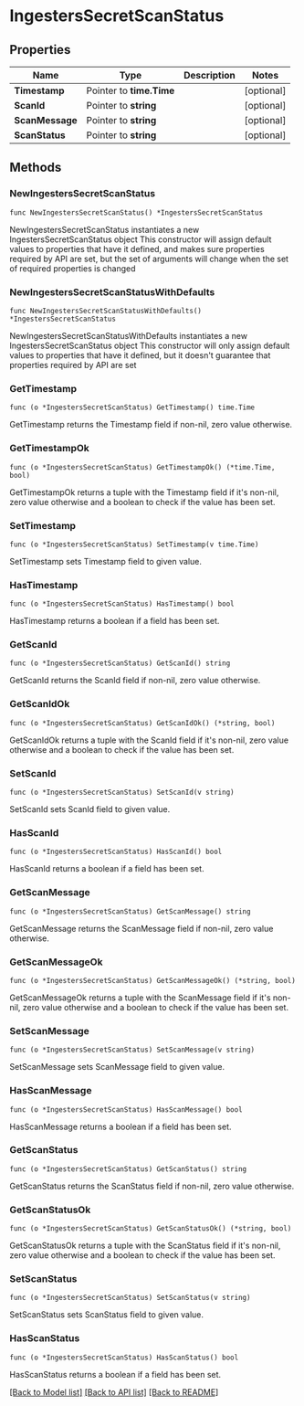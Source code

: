 # IngestersSecretScanStatus

## Properties

Name | Type | Description | Notes
------------ | ------------- | ------------- | -------------
**Timestamp** | Pointer to **time.Time** |  | [optional] 
**ScanId** | Pointer to **string** |  | [optional] 
**ScanMessage** | Pointer to **string** |  | [optional] 
**ScanStatus** | Pointer to **string** |  | [optional] 

## Methods

### NewIngestersSecretScanStatus

`func NewIngestersSecretScanStatus() *IngestersSecretScanStatus`

NewIngestersSecretScanStatus instantiates a new IngestersSecretScanStatus object
This constructor will assign default values to properties that have it defined,
and makes sure properties required by API are set, but the set of arguments
will change when the set of required properties is changed

### NewIngestersSecretScanStatusWithDefaults

`func NewIngestersSecretScanStatusWithDefaults() *IngestersSecretScanStatus`

NewIngestersSecretScanStatusWithDefaults instantiates a new IngestersSecretScanStatus object
This constructor will only assign default values to properties that have it defined,
but it doesn't guarantee that properties required by API are set

### GetTimestamp

`func (o *IngestersSecretScanStatus) GetTimestamp() time.Time`

GetTimestamp returns the Timestamp field if non-nil, zero value otherwise.

### GetTimestampOk

`func (o *IngestersSecretScanStatus) GetTimestampOk() (*time.Time, bool)`

GetTimestampOk returns a tuple with the Timestamp field if it's non-nil, zero value otherwise
and a boolean to check if the value has been set.

### SetTimestamp

`func (o *IngestersSecretScanStatus) SetTimestamp(v time.Time)`

SetTimestamp sets Timestamp field to given value.

### HasTimestamp

`func (o *IngestersSecretScanStatus) HasTimestamp() bool`

HasTimestamp returns a boolean if a field has been set.

### GetScanId

`func (o *IngestersSecretScanStatus) GetScanId() string`

GetScanId returns the ScanId field if non-nil, zero value otherwise.

### GetScanIdOk

`func (o *IngestersSecretScanStatus) GetScanIdOk() (*string, bool)`

GetScanIdOk returns a tuple with the ScanId field if it's non-nil, zero value otherwise
and a boolean to check if the value has been set.

### SetScanId

`func (o *IngestersSecretScanStatus) SetScanId(v string)`

SetScanId sets ScanId field to given value.

### HasScanId

`func (o *IngestersSecretScanStatus) HasScanId() bool`

HasScanId returns a boolean if a field has been set.

### GetScanMessage

`func (o *IngestersSecretScanStatus) GetScanMessage() string`

GetScanMessage returns the ScanMessage field if non-nil, zero value otherwise.

### GetScanMessageOk

`func (o *IngestersSecretScanStatus) GetScanMessageOk() (*string, bool)`

GetScanMessageOk returns a tuple with the ScanMessage field if it's non-nil, zero value otherwise
and a boolean to check if the value has been set.

### SetScanMessage

`func (o *IngestersSecretScanStatus) SetScanMessage(v string)`

SetScanMessage sets ScanMessage field to given value.

### HasScanMessage

`func (o *IngestersSecretScanStatus) HasScanMessage() bool`

HasScanMessage returns a boolean if a field has been set.

### GetScanStatus

`func (o *IngestersSecretScanStatus) GetScanStatus() string`

GetScanStatus returns the ScanStatus field if non-nil, zero value otherwise.

### GetScanStatusOk

`func (o *IngestersSecretScanStatus) GetScanStatusOk() (*string, bool)`

GetScanStatusOk returns a tuple with the ScanStatus field if it's non-nil, zero value otherwise
and a boolean to check if the value has been set.

### SetScanStatus

`func (o *IngestersSecretScanStatus) SetScanStatus(v string)`

SetScanStatus sets ScanStatus field to given value.

### HasScanStatus

`func (o *IngestersSecretScanStatus) HasScanStatus() bool`

HasScanStatus returns a boolean if a field has been set.


[[Back to Model list]](../README.md#documentation-for-models) [[Back to API list]](../README.md#documentation-for-api-endpoints) [[Back to README]](../README.md)


